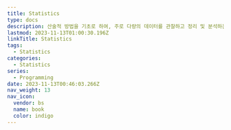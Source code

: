 ```yaml
---
title: Statistics
type: docs
description: 산술적 방법을 기초로 하여, 주로 다량의 데이터를 관찰하고 정리 및 분석하는 방법을 연구하는 수학의 한 분야
lastmod: 2023-11-13T01:00:30.196Z
linkTitle: Statistics
tags:
  - Statistics
categories:
  - Statistics
series:
  - Programming
date: 2023-11-13T00:46:03.266Z
nav_weight: 13
nav_icon:
  vendor: bs
  name: book
  color: indigo
---
```

